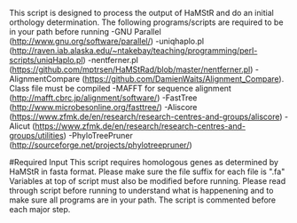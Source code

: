 This script is designed to process the output of HaMStR and do an initial orthology determination. 
The following programs/scripts are required to be in your path before running
-GNU Parallel (http://www.gnu.org/software/parallel/)
-uniqhaplo.pl (http://raven.iab.alaska.edu/~ntakebay/teaching/programming/perl-scripts/uniqHaplo.pl)
-nentferner.pl (https://github.com/mptrsen/HaMStRad/blob/master/nentferner.pl)
-AlignmentCompare (https://github.com/DamienWaits/Alignment_Compare). Class file must be compiled
-MAFFT for sequence alignment (http://mafft.cbrc.jp/alignment/software/)
-FastTree (http://www.microbesonline.org/fasttree/)
-Aliscore (https://www.zfmk.de/en/research/research-centres-and-groups/aliscore)
-Alicut (https://www.zfmk.de/en/research/research-centres-and-groups/utilities)
-PhyloTreePruner (http://sourceforge.net/projects/phylotreepruner/)

#Required Input
This script requires homologous genes as determined by HaMStR in fasta format. Please make sure the file suffix for each file is ".fa"
Variables at top of script must also be modified before running. Please read through script before running to understand what is happenening and to make sure all programs are in your path. The script is commented before each major step.
